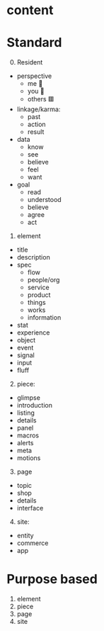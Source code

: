 # content

# Standard

0. Resident
  - perspective
    - me 🔴
    - you 📐
    - others 🟥
  - linkage/karma:
    - past
    - action
    - result
  - data
    - know
    - see
    - believe
    - feel
    - want
  - goal
    - read
    - understood
    - believe
    - agree
    - act

1. element
  - title
  - description
  - spec
    - flow
    - people/org
    - service
    - product
    - things
    - works
    - information
  - stat
  - experience
  - object
  - event
  - signal
  - input
  - fluff


2. piece:
  - glimpse
  - introduction
  - listing
  - details
  - panel
  - macros
  - alerts
  - meta
  - motions

3. page
  - topic
  - shop
  - details
  - interface

4. site:
  - entity
  - commerce
  - app

# Purpose based

1. element
2. piece
3. page
4. site
